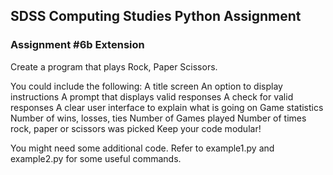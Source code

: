 ## SDSS Computing Studies Python Assignment
### Assignment #6b Extension

Create a program that plays Rock, Paper Scissors.

You could include the following:
A title screen
An option to display instructions
A prompt that displays valid responses
A check for valid responses
A clear user interface to explain what is going on
Game statistics
  Number of wins, losses, ties
  Number of Games played
  Number of times rock, paper or scissors was picked
Keep your code modular!

You might need some additional code. Refer to example1.py and example2.py for some useful commands.
